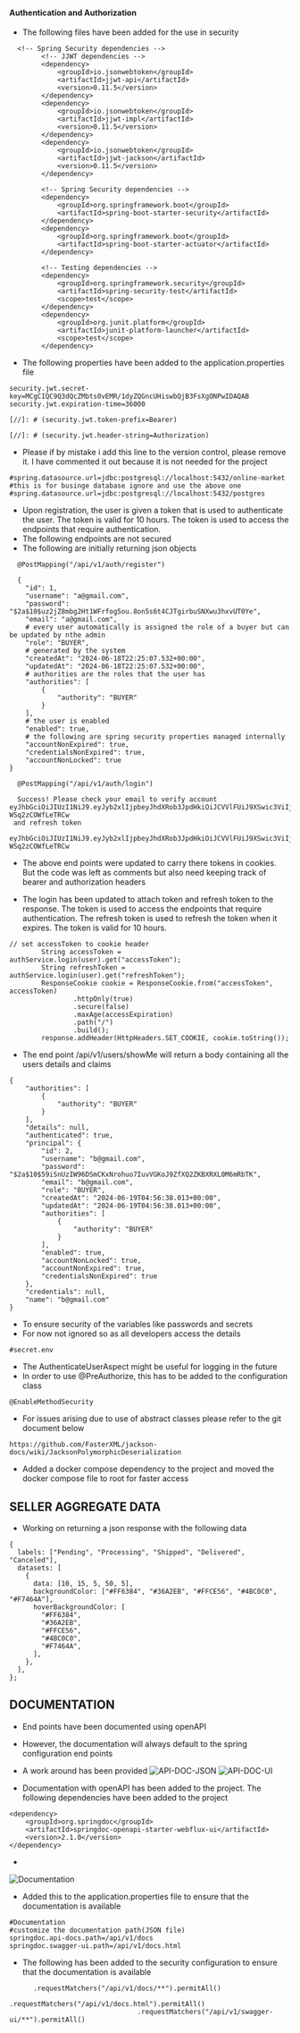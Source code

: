 #### Authentication and Authorization

- The following files have been added for the use in security

```
  <!-- Spring Security dependencies -->
		<!-- JJWT dependencies -->
		<dependency>
			<groupId>io.jsonwebtoken</groupId>
			<artifactId>jjwt-api</artifactId>
			<version>0.11.5</version>
		</dependency>
		<dependency>
			<groupId>io.jsonwebtoken</groupId>
			<artifactId>jjwt-impl</artifactId>
			<version>0.11.5</version>
		</dependency>
		<dependency>
			<groupId>io.jsonwebtoken</groupId>
			<artifactId>jjwt-jackson</artifactId>
			<version>0.11.5</version>
		</dependency>

		<!-- Spring Security dependencies -->
		<dependency>
			<groupId>org.springframework.boot</groupId>
			<artifactId>spring-boot-starter-security</artifactId>
		</dependency>
		<dependency>
			<groupId>org.springframework.boot</groupId>
			<artifactId>spring-boot-starter-actuator</artifactId>
		</dependency>

		<!-- Testing dependencies -->
		<dependency>
			<groupId>org.springframework.security</groupId>
			<artifactId>spring-security-test</artifactId>
			<scope>test</scope>
		</dependency>
		<dependency>
			<groupId>org.junit.platform</groupId>
			<artifactId>junit-platform-launcher</artifactId>
			<scope>test</scope>
		</dependency>
```

- The following properties have been added to the application.properties file

```
security.jwt.secret-key=MCgCIQC9Q3dQcZMbts0vEMR/1dyZQGncUHiswbQjB3FsXgONPwIDAQAB
security.jwt.expiration-time=36000

[//]: # (security.jwt.token-prefix=Bearer)

[//]: # (security.jwt.header-string=Authorization)
```

- Please if by mistake i add this line to the version control, please remove it. I have commented it out because it is
  not needed for the project

```
#spring.datasource.url=jdbc:postgresql://localhost:5432/online-market
#this is for businge database ignore and use the above one
#spring.datasource.url=jdbc:postgresql://localhost:5432/postgres
```

- Upon registration, the user is given a token that is used to authenticate the user. The token is valid for 10 hours.
  The token is used to access the endpoints that require authentication.
- The following endpoints are not secured
- The following are initially returning json objects

```
  @PostMapping("/api/v1/auth/register")
  
  {
    "id": 1,
    "username": "a@gmail.com",
    "password": "$2a$10$uz2jZ8mbg2Ht1WFrfog5ou.8on5s6t4CJTgirbuSNXwu3hxvUT0Ye",
    "email": "a@gmail.com",
    # every user automatically is assigned the role of a buyer but can be updated by nthe admin
    "role": "BUYER",
    # generated by the system
    "createdAt": "2024-06-18T22:25:07.532+00:00",
    "updatedAt": "2024-06-18T22:25:07.532+00:00",
    # authorities are the roles that the user has
    "authorities": [
        {
            "authority": "BUYER"
        }
    ],
    # the user is enabled
    "enabled": true,
    # the following are spring security properties managed internally
    "accountNonExpired": true,
    "credentialsNonExpired": true,
    "accountNonLocked": true
}

  @PostMapping("/api/v1/auth/login")
  
  Success! Please check your email to verify account 
eyJhbGciOiJIUzI1NiJ9.eyJyb2xlIjpbeyJhdXRob3JpdHkiOiJCVVlFUiJ9XSwic3ViIjoiYUBnbWFpbC5jb20iLCJpYXQiOjE3MTg3NDk5MjAsImV4cCI6MTcxODc0OTk1Nn0.hvTjeIny7uHtVFx4Ter06sWFFJG-WSq2zCOWfLeTRCw
 and refresh token
 eyJhbGciOiJIUzI1NiJ9.eyJyb2xlIjpbeyJhdXRob3JpdHkiOiJCVVlFUiJ9XSwic3ViIjoiYUBnbWFpbC5jb20iLCJpYXQiOjE3MTg3NDk5MjAsImV4cCI6MTcxODc0OTk1Nn0.hvTjeIny7uHtVFx4Ter06sWFFJG-WSq2zCOWfLeTRCw
```

- The above end points were updated to carry there tokens in cookies. But the code was left as comments but also need keeping track of bearer and authorization headers

- The login has been updated to attach token and refresh token to the response. The token is used to access the endpoints
  that require authentication. The refresh token is used to refresh the token when it expires. The token is valid for 10
  hours.
```
// set accessToken to cookie header
        String accessToken = authService.login(user).get("accessToken");
        String refreshToken = authService.login(user).get("refreshToken");
        ResponseCookie cookie = ResponseCookie.from("accessToken", accessToken)
                .httpOnly(true)
                .secure(false)
                .maxAge(accessExpiration)
                .path("/")
                .build();
        response.addHeader(HttpHeaders.SET_COOKIE, cookie.toString());
```

- The end point /api/v1/users/showMe will return a body containing all the users details and claims
```
{
    "authorities": [
        {
            "authority": "BUYER"
        }
    ],
    "details": null,
    "authenticated": true,
    "principal": {
        "id": 2,
        "username": "b@gmail.com",
        "password": "$2a$10$59iSnUzIW96DSmCKxNrohuo7IuvVGKoJ9ZfXQ2ZKBXRXL0M6mRbTK",
        "email": "b@gmail.com",
        "role": "BUYER",
        "createdAt": "2024-06-19T04:56:38.013+00:00",
        "updatedAt": "2024-06-19T04:56:38.013+00:00",
        "authorities": [
            {
                "authority": "BUYER"
            }
        ],
        "enabled": true,
        "accountNonLocked": true,
        "accountNonExpired": true,
        "credentialsNonExpired": true
    },
    "credentials": null,
    "name": "b@gmail.com"
}
```

- To ensure security of the variables like passwords and secrets
- For now not ignored so as all developers access the details
```gitignore
#secret.env
```
- The AuthenticateUserAspect might be useful for logging in the future
- In order to use @PreAuthorize, this has to be added to the configuration class
```
@EnableMethodSecurity
```

- For issues arising due to use of abstract classes please refer to the git document below
```
https://github.com/FasterXML/jackson-docs/wiki/JacksonPolymorphicDeserialization
```
- Added a docker compose dependency to the project and moved the docker compose file to root for faster access

## SELLER AGGREGATE DATA

- Working on returning a json response with the following data
```
{
  labels: ["Pending", "Processing", "Shipped", "Delivered", "Canceled"],
  datasets: [
    {
      data: [10, 15, 5, 50, 5],
      backgroundColor: ["#FF6384", "#36A2EB", "#FFCE56", "#4BC0C0", "#F7464A"],
      hoverBackgroundColor: [
        "#FF6384",
        "#36A2EB",
        "#FFCE56",
        "#4BC0C0",
        "#F7464A",
      ],
    },
  ],
};

```

## DOCUMENTATION
- End points have been documented using openAPI
- However, the documentation will always default to the spring configuration end points
- A work around has been provided 
![API-DOC-JSON]("http://localhost:8080/api/v1/docs")
![API-DOC-UI]("http://localhost:8080/api/v1/docs.html")

- Documentation with openAPI has been added to the project. The following dependencies have been added to the project
```
<dependency>
    <groupId>org.springdoc</groupId>
    <artifactId>springdoc-openapi-starter-webflux-ui</artifactId>
    <version>2.1.0</version>
</dependency>
```
- 
![Documentation]("http://localhost:8080/swagger-ui/index.html")

- Added this to the application.properties file to ensure that the documentation is available
```
#Documentation
#customize the documentation path(JSON file)
springdoc.api-docs.path=/api/v1/docs
springdoc.swagger-ui.path=/api/v1/docs.html
```

- The following has been added to the security configuration to ensure that the documentation is available
```
      .requestMatchers("/api/v1/docs/**").permitAll()
                                .requestMatchers("/api/v1/docs.html").permitAll()
                                .requestMatchers("/api/v1/swagger-ui/**").permitAll()
```